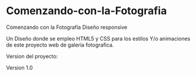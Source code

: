 # Comenzando-con-la-Fotografia
Comenzando con la Fotografía Diseño responsive

Un Diseño donde se empleo HTML5 y CSS para los estilos  Y/o animaciones de este proyecto web de galeria fotografica.

Version del proyecto: 

Version 1.0
